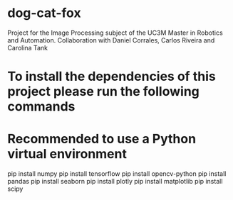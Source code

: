 
# dog-cat-fox
Project for the Image Processing subject of the UC3M Master in Robotics and Automation. Collaboration with Daniel Corrales, Carlos Riveira and Carolina Tank

# To install the dependencies of this project please run the following commands
# Recommended to use a Python virtual environment
pip install numpy
pip install tensorflow
pip install opencv-python
pip install pandas
pip install seaborn
pip install plotly
pip install matplotlib
pip install scipy